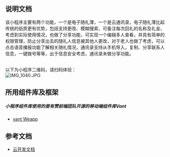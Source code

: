 

<a name="hvnnT"></a>
## 说明文档
该小程序主要有两个功能，一个是电子随礼薄，一个是云通讯录，电子随礼薄比起传统的纸质更有优势，包括支持更改、模糊搜索、可备注每次回礼的名称及礼金、	考虑到实际使用情况，也做了分享功能，可实现一个编辑多人查看，并具有简单的权限管理，防止分享出去的随礼人信息被其他人更改，对于老人也做了考虑，可以点击语音播报功能了解相关随礼情况，通讯录支持从手机导入，复制、分享联系人信息，一键拨号等等，出于信息安全考虑，通讯录未做分享功能。<br />​

以下为小程序二维码，请扫码体验：<br />![IMG_1040.JPG](https://cdn.nlark.com/yuque/0/2021/jpeg/1159653/1628926725567-f7baa423-16b2-480c-8ba2-48aa4d523dbf.jpeg#clientId=ua3d1d73c-b337-4&from=paste&height=258&id=uf8c2028e&margin=%5Bobject%20Object%5D&name=IMG_1040.JPG&originHeight=258&originWidth=258&originalType=binary&ratio=1&size=33645&status=done&style=none&taskId=uf9ba6cf2-4975-4f42-bfa8-53b7b561976&width=258)<br />


## 所用组件库及框架
  ##### 小程序组件库使用的是有赞前端团队开源的移动端组件库Vant
- [vant Weapp](https://developers.weixin.qq.com/miniprogram/dev/wxcloud/basis/getting-started.html)


## 参考文档

- [云开发文档](https://developers.weixin.qq.com/miniprogram/dev/wxcloud/basis/getting-started.html)

